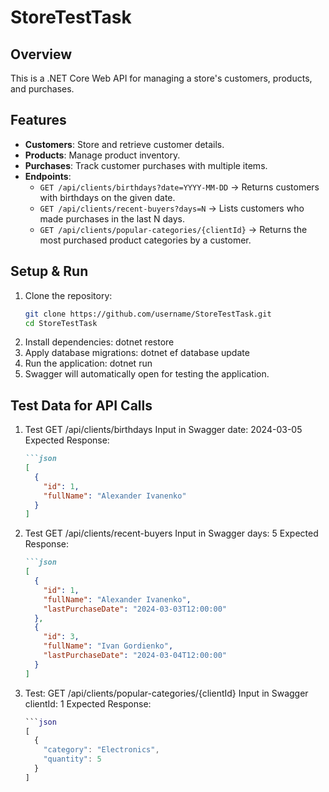 # StoreTestTask

## Overview
This is a .NET Core Web API for managing a store's customers, products, and purchases.

## Features
- **Customers**: Store and retrieve customer details.
- **Products**: Manage product inventory.
- **Purchases**: Track customer purchases with multiple items.
- **Endpoints**:
  - `GET /api/clients/birthdays?date=YYYY-MM-DD` → Returns customers with birthdays on the given date.
  - `GET /api/clients/recent-buyers?days=N` → Lists customers who made purchases in the last N days.
  - `GET /api/clients/popular-categories/{clientId}` → Returns the most purchased product categories by a customer.

## Setup & Run
1. Clone the repository:
   ```sh
   git clone https://github.com/username/StoreTestTask.git
   cd StoreTestTask
2. Install dependencies:
   dotnet restore
3. Apply database migrations:
   dotnet ef database update
4. Run the application:
   dotnet run
5. Swagger will automatically open for testing the application.

## Test Data for API Calls
1. Test GET /api/clients/birthdays
   Input in Swagger date: 2024-03-05
   Expected Response:
   ```md
   ```json
   [
     {
       "id": 1,
       "fullName": "Alexander Ivanenko"
     }
   ]

3. Test GET /api/clients/recent-buyers
   Input in Swagger days: 5
   Expected Response:
   ```md
   ```json
   [
     {
       "id": 1,
       "fullName": "Alexander Ivanenko",
       "lastPurchaseDate": "2024-03-03T12:00:00"
     },
     {
       "id": 3,
       "fullName": "Ivan Gordienko",
       "lastPurchaseDate": "2024-03-04T12:00:00"
     }
   ]

5. Test: GET /api/clients/popular-categories/{clientId}
   Input in Swagger clientId: 1
   Expected Response:
   ```m
   ```json
   [
     {
       "category": "Electronics",
       "quantity": 5
     }
   ]
